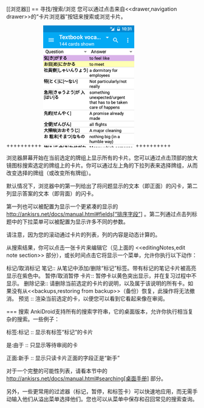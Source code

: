 [[浏览器]]
== 寻找/搜索/浏览
您可以通过点击来自<<drawer,navigation drawer>>的“卡片浏览器”按钮来搜索或浏览卡片。

++++++++++
<img src="img/6-browser.png">
++++++++++

浏览器屏幕开始在当前选定的牌组上显示所有的卡片。您可以通过点击顶部的放大镜图标搜索选定的牌组上的卡片。你可以通过左上角的下拉列表来选择牌组，从而改变选择的牌组（或改变所有牌组）。

默认情况下，浏览器中的第一列给出了将问题显示的文本（即正面）的闪卡，第二列显示答案的文本（即背面）的闪卡。

第一列也可以被配置为显示一个更紧凑的显示的 http://ankisrs.net/docs/manual.html#fields[“排序字段”] 。第二列通过点击列标题中的下拉菜单可以被配置为显示许多不同的参数。 

请注意，因为您的滚动通过卡片的列表，列的内容是动态计算的。

从搜索结果，你可以点击一张卡片来编辑它（见上面的 <<editingNotes,edit note section>> 部分），或长时间点击它将显示一个菜单，允许你执行以下动作：

标记/取消标记 笔记:: 从笔记中添加/删除“标记”标签。带有标记的笔记卡片被高亮显示在紫色中。
暂停/取消暂停 卡片:: 暂停卡以黄色突出显示，并在复习过程中不显示。
删除记录:: 请删除当前选定的卡片的说明，以及属于该说明的所有卡。如果没有从<<backups,restoring from backup>>（备份）恢复，此操作将无法撤消。
预览 ::  渲染当前选定的卡，以便您可以看到它看起来像在审阅。

=== 搜索
AnkiDroid支持所有的搜索字符串，它的桌面版本，允许你执行相当复杂的搜索。一些例子：

 标签:标记 :: 显示有标签“标记”的卡片

 是:由于 :: 只显示等待审阅的卡

 正面:新手 :: 显示只读卡片正面的字段正是“新手”

对于一个完整的可能性列表，请看本节中的 http://ankisrs.net/docs/manual.html#searching[桌面手册] 部分。

另外，一些更常用的过滤器（标记，暂停，和标签卡）可以快速地应用，而无需手动输入他们从溢出菜单选择他们。您也可以从菜单中保存和召回常见的搜索查询。
